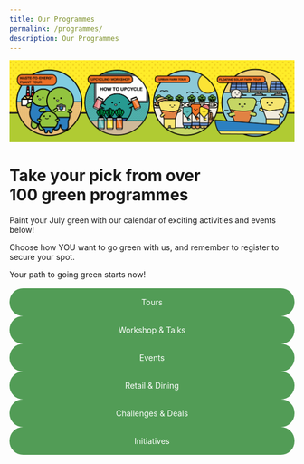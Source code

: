 ```yaml
---
title: Our Programmes
permalink: /programmes/
description: Our Programmes
---
```

<style>

	
	.btn-link-wrapper {
		flex-wrap: wrap;
		margin-top: 16px;
	}
	
	@media screen and (max-width: 768px) {
		.btn-link-wrapper {
			width: 100%;
		}
	}
	
	.btn-link {
		text-align: center;
		display: block;
		color: white !important;
		background-color: #529c56;
		text-decoration: none !important;
		padding: 16px 0;
		border-radius: 24px;
		margin-bottom: 0 !important;
	}
</style>

![Banner Programmes](/images/Programmes/banner-programmes-3.png)

# Take your pick from over<br> 100 green programmes

Paint your July green with our calendar of exciting activities and events below!

Choose how YOU want to go green with us, and remember to register to secure your spot.

Your path to going green starts now!

<div class="row btn-link-wrapper">
	<div class="col is-one-third">
		<a class="btn-link" href="/programmes/tours">Tours</a>	
	</div>
	<div class="col is-one-third">
		<a class="btn-link" href="/programmes/workshop-talks">Workshop &amp; Talks</a>
	</div>
	<div class="col is-one-third">
		<a class="btn-link" href="/programmes/events/">Events</a>
	</div>
	<div class="col is-is-one-third">
		<a class="btn-link" href="/programmes/retail-and-dining/">Retail &amp; Dining</a>
	</div>
	<div class="col is-one-third">
		<a class="btn-link" href="/programmes/challenges-and-deals/">Challenges &amp; Deals</a>
	</div>
	<div class="col is-is-one-third">
		<a class="btn-link" href="/programmes/initiatives/">Initiatives</a>
	</div>
</div>

<style>
	.tx-green { color: #00A651; }
	.tx-light-green { color: #A9CB5A; }
	.tx-dark-green { color: #52A057; }
	.tx-blue { color: #71B4DA; }
	.tx-gray { color: #9B9B9B; }
	.tx-brown { color: #8B572A; }
</style>